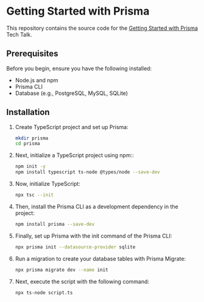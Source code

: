# Getting Started with Prisma

This repository contains the source code for the [Getting Started with Prisma](https://www.prisma.io/docs/getting-started/quickstart) Tech Talk.

## Prerequisites

Before you begin, ensure you have the following installed:

-   Node.js and npm
-   Prisma CLI
-   Database (e.g., PostgreSQL, MySQL, SQLite)

## Installation

1.  Create TypeScript project and set up Prisma:

    ```bash
    mkdir prisma
    cd prisma
    ```

2.  Next, initialize a TypeScript project using npm::

    ```bash
    npm init -y
    npm install typescript ts-node @types/node --save-dev
    ```

3.  Now, initialize TypeScript:

    ```bash
    npx tsc --init
    ```

4.  Then, install the Prisma CLI as a development dependency in the project:

    ```bash
    npm install prisma --save-dev
    ```

5.  Finally, set up Prisma with the init command of the Prisma CLI:

    ```bash
    npx prisma init --datasource-provider sqlite
    ```

6.  Run a migration to create your database tables with Prisma Migrate:

    ```bash
    npx prisma migrate dev --name init
    ```

7.  Next, execute the script with the following command:

    ```bash
    npx ts-node script.ts
    ```
